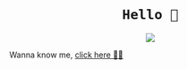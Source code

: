 
<h1 align="center"><code>Hello 👋</code></h1>
<p align="center"><img align="center" src="https://media.giphy.com/media/W4opKS2N7pIAI69ehc/giphy.gif"/></p>

Wanna know me, [click here 🐱‍👤](https://sam-tj.github.io/ "click here 🐱‍👤")

<!--
### Hi there 👋


**sam-tj/sam-tj** is a ✨ _special_ ✨ repository because its `README.md` (this file) appears on your GitHub profile.

Here are some ideas to get you started:

- 🔭 I’m currently working on ...
- 🌱 I’m currently learning ...
- 👯 I’m looking to collaborate on ...
- 🤔 I’m looking for help with ...
- 💬 Ask me about ...
- 📫 How to reach me: ...
- 😄 Pronouns: ...
- ⚡ Fun fact: ...
-->
